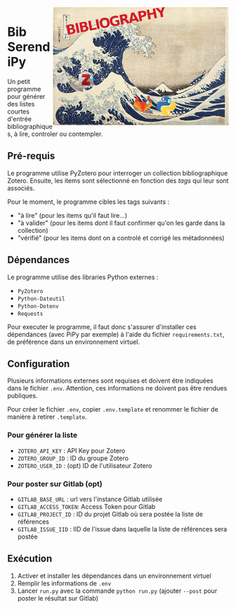 <img src="illus_bibserendipy.png" align="right" width="400px"/>

# Bib SerendiPy 

Un petit programme pour générer des listes courtes d'entrée bibliographiques, à lire, controler ou contempler.


## Pré-requis

Le programme utilise PyZotero pour interroger un collection bibliographique Zotero. Ensuite, les items sont sélectionné en fonction des *tags* qui leur sont associés.

Pour le moment, le programme cibles les tags suivants :

- "à lire" (pour les items qu'il faut lire...) 
- "à valider" (pour les items dont il faut confirmer qu'on les garde dans la collection)
- "vérifié" (pour les items dont on a controlé et corrigé les métadonnées)

## Dépendances

Le programme utilise des libraries Python externes :  

- `PyZotero`
- `Python-Dateutil`
- `Python-Dotenv`
- `Requests`

Pour executer le programme, il faut donc s'assurer d'installer ces dépendances (avec PiPy par exemple) à l'aide du fichier `requirements.txt`, de préférence dans un environnement virtuel.  

## Configuration

Plusieurs informations externes sont requises et doivent être indiquées dans le fichier `.env`. Attention, ces informations ne doivent pas être rendues publiques.  

Pour créer le fichier `.env`, copier `.env.template` et renommer le fichier de manière à retirer `.template`.

### Pour générer la liste

- `ZOTERO_API_KEY` : API Key pour Zotero 
- `ZOTERO_GROUP_ID` : ID du groupe Zotero
- `ZOTERO_USER_ID` : (opt) ID de l'utilisateur Zotero  

### Pour poster sur Gitlab (opt)

- `GITLAB_BASE_URL` : url vers l'instance Gitlab utilisée  
- `GITLAB_ACCESS_TOKEN`: Access Token pour Gitlab
- `GITLAB_PROJECT_ID` : ID du projet Gitlab où sera postée la liste de références
- `GITLAB_ISSUE_IID` : IID de l'issue dans laquelle la liste de références sera postée

## Exécution

1. Activer et installer les dépendances dans un environnement virtuel
2. Remplir les informations de `.env`
3. Lancer `run.py` avec la commande `python run.py` (ajouter `--post` pour poster le résultat sur Gitlab)
